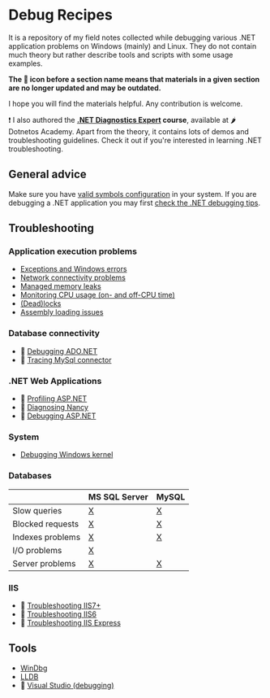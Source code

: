
Debug Recipes
=============

It is a repository of my field notes collected while debugging various .NET application problems on Windows (mainly) and Linux. They do not contain much theory but rather describe tools and scripts with some usage examples.

**The :floppy_disk: icon before a section name means that materials in a given section are no longer updated and may be outdated.**

I hope you will find the materials helpful. Any contribution is welcome.

❗ I also authored the **[.NET Diagnostics Expert](https://diagnosticsexpert.com/?utm_source=debugrecipes&utm_medium=banner&utm_campaign=general) course**, available at 🌶 Dotnetos Academy. Apart from the theory, it contains lots of demos and troubleshooting guidelines. Check it out if you're interested in learning .NET troubleshooting. 

## General advice

Make sure you have [valid symbols configuration](windows-debugging-configuration.md#environment-variables) in your system. If you are debugging a .NET application you may first [check the .NET debugging tips](clr-debugging-tips.md).

## Troubleshooting

### Application execution problems

- [Exceptions and Windows errors](exceptions/exceptions.md)
- [Network connectivity problems](network/network-tracing.md)
- [Managed memory leaks](memory/managed-memory-leaks.md)
- [Monitoring CPU usage (on- and off-CPU time)](cpu/monitoring-cpu-usage.md)
- [(Dead)locks](deadlocks/diagnosing-deadlocks.md)
- [Assembly loading issues](assemblies/clr-assemblies.md)

### Database connectivity

- :floppy_disk: [Debugging ADO.NET](ado.net/ado.net-debugging.md)
- :floppy_disk: [Tracing MySql connector](databases/mysql/mysql.net-connector-usage.md)

### .NET Web Applications

- :floppy_disk: [Profiling ASP.NET](asp.net/asp.net-profiling.md)
- :floppy_disk: [Diagnosing Nancy](nancy/nancy-diagnostics.md)
- :floppy_disk: [Debugging ASP.NET](asp.net/asp.net-debugging.md)

### System

- [Debugging Windows kernel](windows/kernel-debugging.md)

### Databases

|     | MS SQL Server | MySQL |
| --- | --- | --- |
| Slow queries | [X](databases/mssqlserver/mssqlserver-querying.md) | [X](databases/mysql/mysql-querying.md) |
| Blocked requests | [X](databases/mssqlserver/mssqlserver-concurrency.md) | [X](databases/mysql/mysql-concurrency.md) |
| Indexes problems | [X](databases/mssqlserver/mssqlserver-indexes.md) | [X](databases/mysql/mysql-indexes.md) |
| I/O problems | [X](databases/mssqlserver/mssqlserver-troubleshooting-io.md) |  |
| Server problems | [X](databases/mssqlserver/mssqlserver-troubleshooting-server.md) | [X](databases/mysql/mysql-troubleshooting-server.md) |

### IIS

- :floppy_disk: [Troubleshooting IIS7+](iis/iis7up.md)
- :floppy_disk: [Troubleshooting IIS6](iis/iis6.md)
- :floppy_disk: [Troubleshooting IIS Express](iis/iisexpress.md)

## Tools

- [WinDbg](debugging-using-windbg/windbg-field-notes.md)
- [LLDB](debugging-using-lldb/lldb-field-notes.md)
- :floppy_disk: [Visual Studio (debugging)](debugging-using-vs/README.md)
